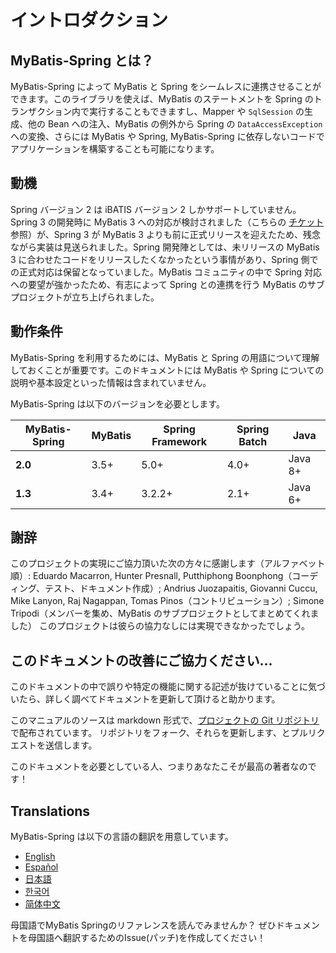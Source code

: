 <a name="イントロダクション"></a>

# イントロダクション

## MyBatis-Spring とは？

MyBatis-Spring によって MyBatis と Spring をシームレスに連携させることができます。このライブラリを使えば、MyBatis のステートメントを Spring
のトランザクション内で実行することもできますし、Mapper や `SqlSession` の生成、他の Bean への注入、MyBatis の例外から Spring の `DataAccessException` への変換、さらには
MyBatis や Spring, MyBatis-Spring に依存しないコードでアプリケーションを構築することも可能になります。

## 動機

Spring バージョン 2 は iBATIS バージョン 2 しかサポートしていません。Spring 3 の開発時に MyBatis 3
への対応が検討されました（こちらの [チケット](https://jira.springsource.org/browse/SPR-5991) 参照）が、Spring 3 が MyBatis 3
よりも前に正式リリースを迎えたため、残念ながら実装は見送られました。Spring 開発陣としては、未リリースの MyBatis 3 に合わせたコードをリリースしたくなかったという事情があり、Spring
側での正式対応は保留となっていました。MyBatis コミュニティの中で Spring 対応への要望が強かったため、有志によって Spring との連携を行う MyBatis のサブプロジェクトが立ち上げられました。

## 動作条件

MyBatis-Spring を利用するためには、MyBatis と Spring の用語について理解しておくことが重要です。このドキュメントには MyBatis や Spring についての説明や基本設定といった情報は含まれていません。

MyBatis-Spring は以下のバージョンを必要とします。

| MyBatis-Spring | MyBatis | Spring Framework | Spring Batch | Java |
| --- | --- | --- | --- | --- |
| **2.0** | 3.5+ | 5.0+ | 4.0+ | Java 8+ |
| **1.3** | 3.4+ | 3.2.2+ | 2.1+ | Java 6+ |

## 謝辞

このプロジェクトの実現にご協力頂いた次の方々に感謝します（アルファベット順）:
Eduardo Macarron, Hunter Presnall, Putthiphong Boonphong（コーディング、テスト、ドキュメント作成）; Andrius Juozapaitis, Giovanni Cuccu, Mike
Lanyon, Raj Nagappan, Tomas Pinos（コントリビューション）; Simone Tripodi（メンバーを集め、MyBatis のサブプロジェクトとしてまとめてくれました）
このプロジェクトは彼らの協力なしには実現できなかったでしょう。

## このドキュメントの改善にご協力ください...

このドキュメントの中で誤りや特定の機能に関する記述が抜けていることに気づいたら、詳しく調べてドキュメントを更新して頂けると助かります。

このマニュアルのソースは markdown 形式で、[プロジェクトの Git リポジトリ](https://github.com/mybatis/spring/tree/master/src/site) で配布されています。
リポジトリをフォーク、それらを更新します、とプルリクエストを送信します。

このドキュメントを必要としている人、つまりあなたこそが最高の著者なのです！

## Translations

MyBatis-Spring は以下の言語の翻訳を用意しています。

<ul class="i18n">
  <li class="en"><a href="./../index.html">English</a></li>
  <li class="es"><a href="./../es/index.html">Español</a></li>
  <li class="ja"><a href="./getting-started.html">日本語</a></li>
  <li class="ko"><a href="./../ko/index.html">한국어</a></li>
  <li class="zh"><a href="./../zh/index.html">简体中文</a></li>
</ul>

母国語でMyBatis Springのリファレンスを読んでみませんか？ ぜひドキュメントを母国語へ翻訳するためのIssue(パッチ)を作成してください！
